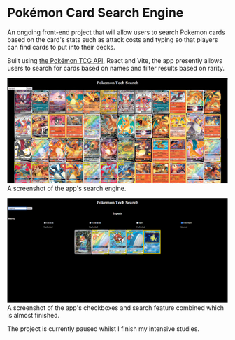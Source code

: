 # Pokémon Card Search Engine
An ongoing front-end project that will allow users to search Pokemon cards based on the card's stats such as attack costs and typing so that players can find cards to put into their decks. 

Built using [the Pokémon TCG API](https://github.com/PokemonTCG/pokemon-tcg-sdk-javascript), React and Vite, the app presently allows users to search for cards based on names and filter results based on rarity.

![An image of the presently functional interface and search feature](/docs/WIP_1.png)
A screenshot of the app's search engine.

![An image of the almost finished rarity filtering checkboxes](/docs/WIP_2.png)
A screenshot of the app's checkboxes and search feature combined which is almost finished.

The project is currently paused whilst I finish my intensive studies.

